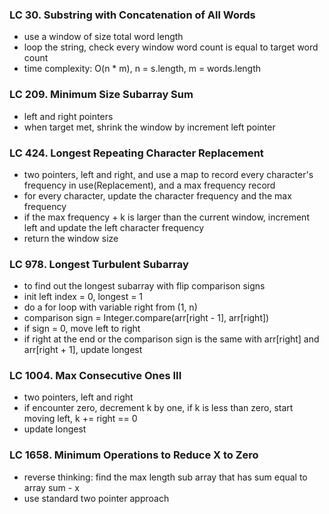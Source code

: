 ### LC 30. Substring with Concatenation of All Words
* use a window of size total word length
* loop the string, check every window word count is equal to target word count
* time complexity: O(n * m), n = s.length, m = words.length

### LC 209. Minimum Size Subarray Sum
* left and right pointers
* when target met, shrink the window by increment left pointer


### LC 424. Longest Repeating Character Replacement
* two pointers, left and right, and use a map to record every character's frequency in use(Replacement), and a max frequency record
* for every character, update the character frequency and the max frequency
* if the max frequency + k is larger than the current window, increment left and update the left character frequency
* return the window size


### LC 978. Longest Turbulent Subarray
* to find out the longest subarray with flip comparison signs
* init left index = 0, longest = 1
* do a for loop with variable right from (1, n)
* comparison sign = Integer.compare(arr[right - 1], arr[right])
* if sign = 0, move left to right
* if right at the end or the comparison sign is the same with arr[right] and arr[right + 1], update longest
### LC 1004. Max Consecutive Ones III
* two pointers, left and right
* if encounter zero, decrement k by one, if k is less than zero, start moving left, k += right == 0
* update longest

### LC 1658. Minimum Operations to Reduce X to Zero
* reverse thinking: find the max length sub array that has sum equal to array sum - x
* use standard two pointer approach